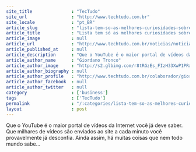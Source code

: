 ```yaml
---
site_title               : "TecTudo"
site_url                 : "http://www.techtudo.com.br"
site_locale              : "pt_BR"
article_slug             : "lista-tem-so-as-melhores-curiosidades-sobre-o-youtube-saiba-tudo"
article_title            : "Lista tem só as melhores curiosidades sobre o YouTube; saiba tudo"
article_image            : null
article_url              : "http://www.techtudo.com.br/noticias/noticia/2014/12/lista-tem-so-melhores-curiosidades-sobre-o-youtube-saiba-tudo.html"
article_published_at     : null
article_description      : "Que o YouTube é o maior portal de vídeos da Internet você já deve saber. Que milhares de vídeos são enviados ao site a cada minuto você provavelmente já desconfia. Ainda assim, há muitas coisas que nem todo mundo sabe..."
article_author_name      : "Giordano Tronco"
article_author_image     : "http://s2.glbimg.com/r8tRGzEs_FIzH33XwP1PRxVW_bo=/30x30/s2.glbimg.com/TQbmvuDeI1DHVD9jRuq3dGKuutI=/140x140/s.glbimg.com/po/tt2/f/original/2013/11/12/giordano_tranco.jpg"
article_author_biography : null
article_author_profile   : "http://www.techtudo.com.br/colaborador/giordano-tronco.html"
article_author_facebook  : null
article_author_twitter   : null
category                 : ['business']
tags                     : ['TecTudo']
permalink                : "/:categories/lista-tem-so-as-melhores-curiosidades-sobre-o-youtube-saiba-tudo/"
layout                   : post
---
```


Que o YouTube é o maior portal de vídeos da Internet você já deve saber. Que milhares de vídeos são enviados ao site a cada minuto você provavelmente já desconfia. Ainda assim, há muitas coisas que nem todo mundo sabe...
